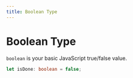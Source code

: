 ```yaml
---
title: Boolean Type
---
```


# Boolean Type

`boolean` is your basic JavaScript true/false value.

```typescript
let isDone: boolean = false;
```